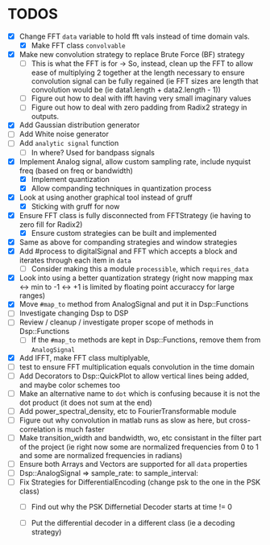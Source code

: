 # TODOS

- [x] Change FFT `data` variable to hold fft vals instead of time domain vals. 
    - [x] Make FFT class `convolvable`  

- [x] Make new convolution strategy to replace Brute Force (BF) strategy
    - [ ] This is what the FFT is for -> So, instead, clean up the FFT to allow ease of multiplying 2 together at the length necessary to ensure convolution signal can be fully regained (ie FFT sizes are length that convolution would be (ie data1.length + data2.length - 1))
    - [ ] Figure out how to deal with ifft having very small imaginary values
    - [ ] Figure out how to deal with zero padding from Radix2 strategy in outputs. 
- [x] Add Gaussian distribution generator
- [ ] Add White noise generator
- [ ] Add `analytic signal` function 
    - [ ] In where? Used for bandpass signals
- [x] Implement Analog signal, allow custom sampling rate, include nyquist freq (based on freq or bandwidth)
    - [x] Implement quantization
    - [x] Allow companding techniques in quantization process
- [x] Look at using another graphical tool instead of gruff 
    - [x] Sticking with gruff for now
- [x] Ensure FFT class is fully disconnected from FFTStrategy (ie having to zero fill for Radix2)
    - [x] Ensure custom strategies can be built and implemented
- [x] Same as above for companding strategies and window strategies
- [x] Add #process to digitalSignal and FFT which accepts a block and iterates through each item in `data`
    - [ ] Consider making this a module `processible`, which `requires_data`
- [x] Look into using a better quantization strategy (right now mapping max <-> min to -1 <-> +1 is limited by floating point accuraccy for large ranges)
- [x] Move `#map_to` method from AnalogSignal and put it in Dsp::Functions
- [ ] Investigate changing Dsp to DSP
- [ ] Review / cleanup / investigate proper scope of methods in Dsp::Functions
    - [ ] If the `#map_to` methods are kept in Dsp::Functions, remove them from `AnalogSignal`
- [x] Add IFFT, make FFT class multiplyable, 
- [ ] test to ensure FFT multiplication equals convolution in the time domain
- [ ] Add Decorators to Dsp::QuickPlot to allow vertical lines being added, and maybe color schemes too 
- [ ] Make an alternative name to `dot` which is confusing because it is not the dot product (it does not sum at the end)
- [ ] Add power_spectral_density, etc to FourierTransformable module
- [ ] Figure out why convolution in matlab runs as slow as here, but cross-correlation is much faster
- [ ] Make transition_width and bandwidth, wo, etc consistant in the filter part of the project (ie right now some are normalized frequencies from 0 to 1 and some are normalized frequencies in radians)
- [ ] Ensure both Arrays and Vectors are supported for all `data` properties
- [ ] Dsp::AnalogSignal => sample_rate: to sample_interval:
- [ ] Fix Strategies for DifferentialEncoding (change psk to the one in the PSK class)
    - [ ] Find out why the PSK Differnetial Decoder starts at time != 0 
    - [ ] Put the differential decoder in a different class (ie a decoding strategy)

